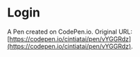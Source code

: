# Login

A Pen created on CodePen.io. Original URL: [https://codepen.io/cintiatai/pen/vYGGRdz](https://codepen.io/cintiatai/pen/vYGGRdz).


